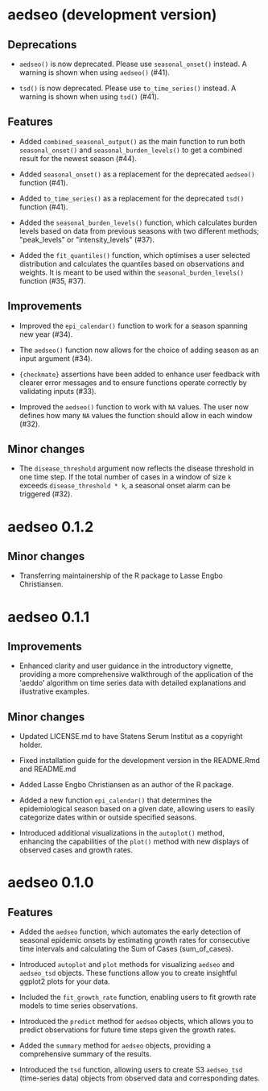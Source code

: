 # aedseo (development version)

## Deprecations

* `aedseo()` is now deprecated. Please use `seasonal_onset()` instead. A warning is shown when using `aedseo()` (#41).

* `tsd()` is now deprecated. Please use `to_time_series()` instead. A warning is shown when using `tsd()` (#41).

## Features

* Added `combined_seasonal_output()` as the main function to run both `seasonal_onset()` and `seasonal_burden_levels()` to get a combined result for the newest season (#44).

* Added `seasonal_onset()` as a replacement for the deprecated `aedseo()` function (#41).

* Added `to_time_series()` as a replacement for the deprecated `tsd()` function (#41).

* Added the `seasonal_burden_levels()` function, which calculates burden levels based on data from previous seasons with two different methods; "peak_levels" or "intensity_levels" (#37).

* Added the `fit_quantiles()` function, which optimises a user selected distribution and calculates the quantiles based on observations and weights. It is meant to be used within the `seasonal_burden_levels()` function (#35, #37).

## Improvements

* Improved the `epi_calendar()` function to work for a season spanning new year (#34).

* The `aedseo()` function now allows for the choice of adding season as an input argument (#34).

* `{checkmate}` assertions have been added to enhance user feedback with clearer error messages and to ensure functions operate correctly by validating inputs (#33).

* Improved the `aedseo()` function to work with `NA` values. The user now defines how many `NA` values the function should allow in each window (#32).

## Minor changes

* The `disease_threshold` argument now reflects the disease threshold in one time step. If the total number of cases in a window of size `k` exceeds  `disease_threshold * k`, a seasonal onset alarm can be triggered (#32).

# aedseo 0.1.2

## Minor changes

* Transferring maintainership of the R package to Lasse Engbo Christiansen.

# aedseo 0.1.1

## Improvements

* Enhanced clarity and user guidance in the introductory vignette, providing a more comprehensive walkthrough of the application of the 'aeddo' algorithm on time series data with detailed explanations and illustrative examples.

## Minor changes

* Updated LICENSE.md to have Statens Serum Institut as a copyright holder.

* Fixed installation guide for the development version in the README.Rmd and README.md

* Added Lasse Engbo Christiansen as an author of the R package.

* Added a new function `epi_calendar()` that determines the epidemiological season based on a given date, allowing users to easily categorize dates within or outside specified seasons.

* Introduced additional visualizations in the `autoplot()` method, enhancing the capabilities of the `plot()` method with new displays of observed cases and growth rates.

# aedseo 0.1.0

## Features

- Added the `aedseo` function, which automates the early detection of seasonal epidemic onsets by estimating growth rates for consecutive time intervals and calculating the Sum of Cases (sum_of_cases).

- Introduced `autoplot` and `plot` methods for visualizing `aedseo` and `aedseo_tsd` objects. These functions allow you to create insightful ggplot2 plots for your data.

- Included the `fit_growth_rate` function, enabling users to fit growth rate models to time series observations.

- Introduced the `predict` method for `aedseo` objects, which allows you to predict observations for future time steps given
the growth rates.

- Added the `summary` method for `aedseo` objects, providing a comprehensive summary of the results.

- Introduced the `tsd` function, allowing users to create S3 `aedseo_tsd` (time-series data) objects from observed data and corresponding dates.
